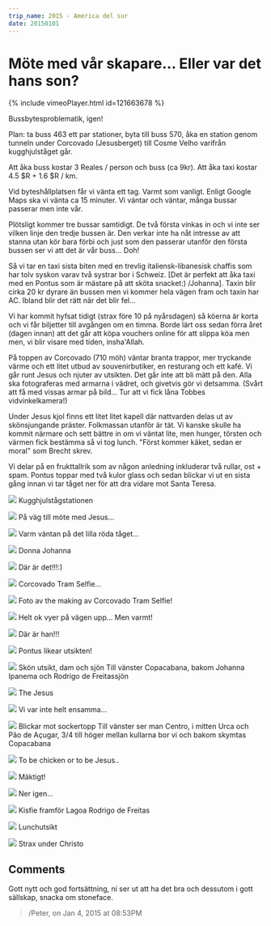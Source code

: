 ```yaml
---
trip_name: 2015 - America del sur
date: 20150101
---
```


# Möte med vår skapare... Eller var det hans son?

{% include vimeoPlayer.html id=121663678 %}

Bussbytesproblematik, igen!

Plan: ta buss 463 ett par stationer, byta till buss 570, åka en station genom tunneln under Corcovado (Jesusberget) till Cosme Velho varifrån kugghjulståget går.

Att åka buss kostar 3 Reales / person och buss (ca 9kr). Att åka taxi kostar 4.5 $R + 1.6 $R / km.

Vid byteshållplatsen får vi vänta ett tag. Varmt som vanligt. Enligt Google Maps ska vi vänta ca 15 minuter. Vi väntar och väntar, många bussar passerar men inte vår.

Plötsligt kommer tre bussar samtidigt. De två första vinkas in och vi inte ser vilken linje den tredje bussen är. Den verkar inte ha nåt intresse av att stanna utan kör bara förbi och just som den passerar utanför den första bussen ser vi att det är vår buss... Doh!

Så vi tar en taxi sista biten med en trevlig italiensk-libanesisk chaffis som har tolv syskon varav två systrar bor i Schweiz. [Det är perfekt att åka taxi med en Pontus som är mästare på att sköta snacket:) /Johanna]. Taxin blir cirka 20 kr dyrare än bussen men vi kommer hela vägen fram och taxin har AC. Ibland blir det rätt när det blir fel...

Vi har kommit hyfsat tidigt (strax före 10 på nyårsdagen) så köerna är korta och vi får biljetter till avgången om en timma. Borde lärt oss sedan förra året (dagen innan) att det går att köpa vouchers online för att slippa köa men men, vi blir visare med tiden, insha'Allah.

På toppen av Corcovado (710 möh) väntar branta trappor, mer tryckande värme och ett litet utbud av souvenirbutiker, en resturang och ett kafé. Vi går runt Jesus och njuter av utsikten. Det går inte att bli mätt på den. Alla ska fotograferas med armarna i vädret, och givetvis gör vi detsamma. (Svårt att få med vissas armar på bild... Tur att vi fick låna Tobbes vidvinkelkamera!)

Under Jesus kjol finns ett litet litet kapell där nattvarden delas ut av skönsjungande präster. Folkmassan utanför är tät. Vi kanske skulle ha kommit närmare och sett bättre in om vi väntat lite, men hunger, törsten och värmen fick bestämma så vi tog lunch. "Först kommer käket, sedan er moral" som Brecht skrev.

Vi delar på en frukttallrik som av någon anledning inkluderar två rullar, ost + spam. Pontus toppar med två kulor glass och sedan blickar vi ut en sista gång innan vi tar tåget ner för att dra vidare mot Santa Teresa.

![](images/1.1420070400.kugghjulst-229-gstationen.jpg)
Kugghjulstågstationen

![](images/1.1420070400.p-229-v-228-g-till-m-246-te-med-jesus.jpg)
På väg till möte med Jesus...

![](images/1.1420070400.varm-v-228-ntan-p-229-det-lilla-r-246-da-t-229.jpg)
Varm väntan på det lilla röda tåget...

![](images/1.1420070400.donna-johanna.jpg)
Donna Johanna

![](images/1.1420070400.d-228-r-228-r-det.jpg)
Där är det!!!:)

![](images/1.1420070400.uppe.jpg)
Corcovado Tram Selfie...

![](images/1.1420070400.corcovado-tram-selfie.jpg)
Foto av the making av Corcovado Tram Selfie!

![](images/1.1420070400.helt-ok-vyer-p-229-v-228-gen-upp-men-varmt.jpg)
Helt ok vyer på vägen upp... Men varmt!

![](images/1.1420070400.d-228-r-228-r-han.jpg)
Där är han!!!

![](images/1.1420070400.pontus-likear-utsikten.jpg)
Pontus likear utsikten!

![](images/1.1420070400.sk-246-n-utsikt-dam-och-sj-246-n.jpg)
Skön utsikt, dam och sjön
Till vänster Copacabana, bakom Johanna Ipanema och Rodrigo de Freitassjön

![](images/1.1420070400.the-jesus.jpg)
The Jesus

![](images/1.1420070400.vi-var-inte-helt-ensamma.jpg)
Vi var inte helt ensamma...

![](images/1.1420070400.blickar-mot-sockertopp.jpg)
Blickar mot sockertopp
Till vänster ser man Centro, i mitten Urca och Pão de Açugar, 3/4 till höger mellan kullarna bor vi och bakom skymtas Copacabana

![](images/1.1420070400.to-be-chicken-or-to-be-jesus.jpg)
To be chicken or to be Jesus..

![](images/1.1420070400.m-228-ktigt.jpg)
Mäktigt!

![](images/1.1420070400.ner-igen.jpg)
Ner igen...

![](images/1.1420070400.kisfie-framf-246-r-lagoa-rodrigo-de-freitas.jpg)
Kisfie framför Lagoa Rodrigo de Freitas

![](images/1.1420070400.lunchutsikt.jpg)
Lunchutsikt

![](images/1.1420070400.strax-under-christo.jpg)
Strax under Christo

## Comments

Gott nytt och god fortsättning, ni ser ut att ha det bra och dessutom i gott sällskap, snacka om stoneface.
> /Peter, on Jan 4, 2015 at 08:53PM
